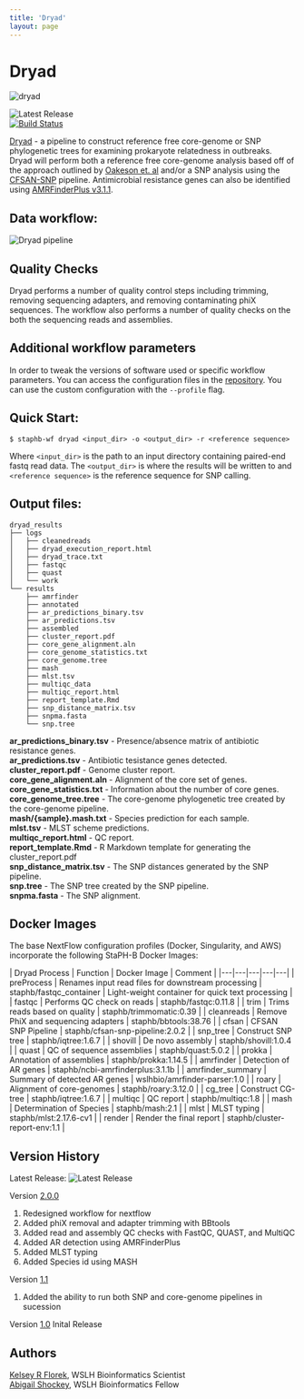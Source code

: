 ```yaml
---
title: 'Dryad'
layout: page
---
```


# Dryad
![dryad](/staphb_toolkit/assets/workflows/dryad/dryad_logo_250.png)  

![Latest Release](https://img.shields.io/github/v/release/k-florek/dryad)  
[![Build Status](https://travis-ci.org/k-florek/dryad.svg?branch=master)](https://travis-ci.org/k-florek/dryad)

[Dryad](https://github.com/k-florek/dryad/) - a pipeline to construct reference free core-genome or SNP phylogenetic trees for examining prokaryote relatedness in outbreaks. Dryad will perform both a reference free core-genome analysis based off of the approach outlined by [Oakeson et. al](https://www.ncbi.nlm.nih.gov/pubmed/30158193) and/or a SNP analysis using the [CFSAN-SNP](https://snp-pipeline.readthedocs.io/en/latest/readme.html) pipeline. Antimicrobial resistance genes can also be identified using [AMRFinderPlus v3.1.1](https://github.com/ncbi/amr).

## Data workflow:
![Dryad pipeline](/staphb_toolkit/assets/workflows/dryad/dryad_workflow_2.0.0.png)

## Quality Checks
Dryad performs a number of quality control steps including trimming, removing sequencing adapters, and removing contaminating phiX sequences. The workflow also performs a number of quality checks on the both the sequencing reads and assemblies.

## Additional workflow parameters
In order to tweak the versions of software used or specific workflow parameters. You can access the configuration files in the [repository](). You can use the custom configuration with the `--profile` flag.


## Quick Start:

````
$ staphb-wf dryad <input_dir> -o <output_dir> -r <reference sequence>
````
Where `<input_dir>` is the path to an input directory containing paired-end fastq read data.
The `<output_dir>` is where the results will be written to and `<reference sequence>` is the reference sequence for SNP calling.

## Output files:
```
dryad_results
├── logs
│   ├── cleanedreads
│   ├── dryad_execution_report.html
│   ├── dryad_trace.txt
│   ├── fastqc
│   ├── quast
│   └── work
└── results
    ├── amrfinder
    ├── annotated
    ├── ar_predictions_binary.tsv
    ├── ar_predictions.tsv
    ├── assembled
    ├── cluster_report.pdf
    ├── core_gene_alignment.aln
    ├── core_genome_statistics.txt
    ├── core_genome.tree
    ├── mash
    ├── mlst.tsv
    ├── multiqc_data
    ├── multiqc_report.html
    ├── report_template.Rmd
    ├── snp_distance_matrix.tsv
    ├── snpma.fasta
    └── snp.tree
```
**ar_predictions_binary.tsv** - Presence/absence matrix of antibiotic resistance genes.  
**ar_predictions.tsv** - Antibiotic tesistance genes detected.  
**cluster_report.pdf** - Genome cluster report.  
**core_gene_alignment.aln** - Alignment of the core set of genes.  
**core_gene_statistics.txt** - Information about the number of core genes.  
**core_genome_tree.tree** - The core-genome phylogenetic tree created by the core-genome pipeline.  
**mash/{sample}.mash.txt** - Species prediction for each sample.  
**mlst.tsv** - MLST scheme predictions.  
**multiqc_report.html** - QC report.  
**report_template.Rmd** - R Markdown template for generating the cluster_report.pdf  
**snp_distance_matrix.tsv** - The SNP distances generated by the SNP pipeline.  
**snp.tree** - The SNP tree created by the SNP pipeline.  
**snpma.fasta** - The SNP alignment.  

## Docker Images
The base NextFlow configuration profiles (Docker, Singularity, and AWS) incorporate the following StaPH-B Docker Images:

| Dryad Process   | Function  | Docker Image  | Comment |
|---|---|---|---|---|
| preProcess  | Renames input read files for downstream processing | staphb/fastqc_container  | Light-weight container for quick text processing  |
| fastqc | Performs QC check on reads | staphb/fastqc:0.11.8 |
| trim | Trims reads based on quality | staphb/trimmomatic:0.39 |
| cleanreads | Remove PhiX and sequencing adapters | staphb/bbtools:38.76 |
| cfsan | CFSAN SNP Pipeline | staphb/cfsan-snp-pipeline:2.0.2 |
| snp_tree | Construct SNP tree | staphb/iqtree:1.6.7 |
| shovill | De novo assembly | staphb/shovill:1.0.4 |
| quast | QC of sequence assemblies | staphb/quast:5.0.2 |
| prokka | Annotation of assemblies | staphb/prokka:1.14.5 |
| amrfinder | Detection of AR genes | staphb/ncbi-amrfinderplus:3.1.1b |
| amrfinder_summary | Summary of detected AR genes | wslhbio/amrfinder-parser:1.0 |
| roary | Alignment of core-genomes | staphb/roary:3.12.0 |
| cg_tree | Construct CG-tree | staphb/iqtree:1.6.7 |
| multiqc | QC report | staphb/multiqc:1.8 |
| mash | Determination of Species | staphb/mash:2.1 |
| mlst | MLST typing | staphb/mlst:2.17.6-cv1 |
| render | Render the final report | staphb/cluster-report-env:1.1 |


## Version History

Latest Release: ![Latest Release](https://img.shields.io/github/v/release/k-florek/dryad)

Version [2.0.0](https://github.com/k-florek/dryad/releases/tag/v2.0.0)
1. Redesigned workflow for nextflow
2. Added phiX removal and adapter trimming with BBtools
3. Added read and assembly QC checks with FastQC, QUAST, and MultiQC
4. Added AR detection using AMRFinderPlus
5. Added MLST typing
6. Added Species id using MASH

Version [1.1](https://github.com/k-florek/dryad/releases/tag/v1.1)
1. Added the ability to run both SNP and core-genome pipelines in sucession

Version [1.0](https://github.com/k-florek/dryad/releases/tag/v1.0)
Inital Release

## Authors
[Kelsey R Florek](https://github.com/k-florek), WSLH Bioinformatics Scientist  
[Abigail Shockey](https://github.com/AbigailShockey), WSLH Bioinformatics Fellow
